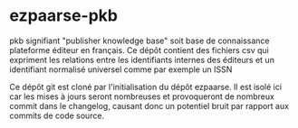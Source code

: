 ezpaarse-pkb
===========

pkb signifiant "publisher knowledge base" soit base de connaissance plateforme éditeur en français. Ce dépôt contient des fichiers csv qui expriment les relations entre les identifiants internes des éditeurs et un identifiant normalisé universel comme par exemple un ISSN

Ce dépôt git est cloné par l'initialisation du dépôt ezpaarse. Il est isolé ici car les mises à jours seront nombreuses et provoqueront de nombreux commit dans le changelog, causant donc un potentiel bruit par rapport aux commits de code source.
